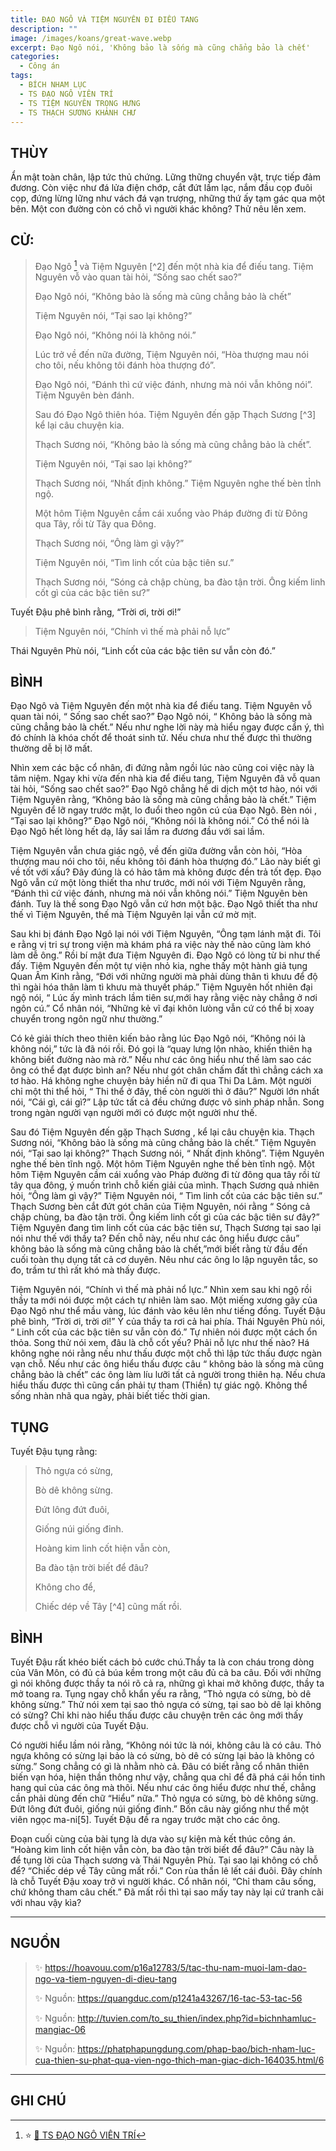 ```yaml
---
title: ĐẠO NGÔ VÀ TIỆM NGUYÊN ĐI ĐIẾU TANG
description: ""
image: /images/koans/great-wave.webp
excerpt: Đạo Ngô nói, 'Không bảo là sống mà cũng chẳng bảo là chết'
categories:
  - Công án
tags:
  - BÍCH NHAM LỤC
  - TS ĐẠO NGÔ VIÊN TRÍ
  - TS TIỆM NGUYÊN TRỌNG HƯNG
  - TS THẠCH SƯƠNG KHÁNH CHƯ
---
```


## THÙY

Ẩn mật toàn chân, lập tức thủ chứng. Lững thững chuyển vật, trực tiếp đảm đương. Còn việc như đá lửa điện chớp, cắt đứt lầm lạc, nắm đầu cọp đuôi cọp, đứng lừng lững như vách đá vạn trượng, những thứ ấy tạm gác qua một bên. Một con đường còn có chỗ vì người khác không? Thử nêu lên xem.

## CỬ:

> Đạo Ngô [^1] và Tiệm Nguyên [^2] đến một nhà kia để điếu tang.
> Tiệm Nguyên vỗ vào quan tài hỏi, “Sống sao chết sao?”
>
> Đạo Ngô nói, “Không bảo là sống mà cũng chẳng bảo là chết”
>
> Tiệm Nguyên nói, “Tại sao lại không?”
>
> Đạo Ngô nói, “Không nói là không nói.”
>
> Lúc trở về đến nữa đường, Tiệm Nguyên nói, “Hòa thượng mau nói cho tôi, nếu không tôi đánh hòa thượng đó”.
>
> Đạo Ngô nói, “Đánh thì cứ việc đánh, nhưng mà nói vẫn không nói”. Tiệm Nguyên bèn đánh.
>
> Sau đó Đạo Ngô thiên hóa. Tiệm Nguyên đến gặp Thạch Sương [^3] kể lại câu chuyện kia.
>
> Thạch Sương nói, “Không bảo là sống mà cũng chẳng bảo là chết”.
>
> Tiệm Nguyên nói, “Tại sao lại không?”
>
> Thạch Sương nói, “Nhất định không.” Tiệm Nguyên nghe thế bèn tỈnh ngộ.
>
> Một hôm Tiệm Nguyên cầm cái xuổng vào Pháp đường đi từ Đông qua Tây, rồi từ Tây qua Đông.
>
> Thạch Sương nói, “Ông làm gì vậy?”
>
> Tiệm Nguyên nói, “Tìm linh cốt của bậc tiên sư.”
>
> Thạch Sương nói, “Sóng cả chập chùng, ba đào tận trời. Ông kiếm linh cốt gì của các bậc tiên sư?”

Tuyết Đậu phê bình rằng, “Trời ơi, trời ơi!”

> Tiệm Nguyên nói, “Chính vì thế mà phải nỗ lực”

Thái Nguyên Phù nói, “Linh cốt của các bậc tiên sư vẫn còn đó.”

## BÌNH

Đạo Ngô và Tiệm Nguyên đến một nhà kia để điếu tang. Tiệm Nguyên vỗ quan tài nói, “ Sống sao chết sao?” Đạo Ngô nói, “ Không bảo là sống mà cũng chẳng bảo là chết.” Nếu như nghe lời này mà hiểu ngay được cẩn ý, thì đó chính là khóa chốt để thoát sinh tử. Nếu chưa như thế được thì thường thường dễ bị lỡ mất.

Nhìn xem các bậc cổ nhân, đi đứng nằm ngồi lúc nào cũng coi việc này là tâm niệm. Ngay khi vừa đến nhà kia để điếu tang, Tiệm Nguyên đã vỗ quan tài hỏi, “Sống sao chết sao?” Đạo Ngô chẳng hề di dịch một tơ hào, nói với Tiệm Nguyên rằng, “Không bảo là sống mà cũng chẳng bảo là chết.” Tiệm Nguyên để lỡ ngay trước mặt, lo đuổi theo ngôn cú của Đạo Ngô. Bèn nói , “Tại sao lại không?” Đạo Ngô nói, “Không nói là không nói.” Có thể nói là Đạo Ngô hết lòng hết dạ, lấy sai lầm ra đương đầu với sai lầm.

Tiệm Nguyên vẫn chưa giác ngộ, về đến giữa đường vẫn còn hỏi, “Hòa thượng mau nói cho tôi, nếu không tôi đánh hòa thượng đó.” Lão này biết gì về tốt với xấu? Đây đúng là có hảo tâm mà không được đền trả tốt đẹp. Đạo Ngô vẫn cứ một lòng thiết tha như trước, mới nói với Tiệm Nguyên rằng, “Đánh thì cứ việc đánh, nhưng mà nói vẫn không nói.” Tiệm Nguyên bèn đánh. Tuy là thế song Đạo Ngô vẫn cứ hơn một bậc. Đạo Ngô thiết tha như thế vì Tiệm Nguyên, thế mà Tiệm Nguyên lại vẫn cứ mờ mịt.

Sau khi bị đánh Đạo Ngô lại nói với Tiệm Nguyên, “Ông tạm lánh mặt đi. Tôi e rằng vị tri sự trong viện mà khám phá ra việc này thế nào cũng làm khó làm dễ ông.” Rồi bí mật đưa Tiệm Nguyên đi. Đạo Ngô có lòng từ bi như thế đấy. Tiệm Nguyên đến một tự viện nhỏ kia, nghe thấy một hành giả tụng Quan Âm Kinh rằng, “Đới với những người mà phải dùng thân tì khưu để độ thì ngài hóa thân làm tì khưu mà thuyết pháp.” Tiệm Nguyên hốt nhiên đại ngộ nói, “ Lúc ấy mình trách lầm tiên sư,mới hay rằng việc này chẳng ở nơi ngôn cú.” Cổ nhân nói, “Những kẻ vĩ đại khôn lưòng vẫn cứ có thể bị xoay chuyển trong ngôn ngữ như thường.”

Có kẻ giải thích theo thiên kiến bảo rằng lúc Đạo Ngô nói, “Không nói là không nói,” tức là đã nói rồi. Đó gọi là “quay lưng lộn nhào, khiến thiên hạ không biết đường nào mà rờ.” Nếu như các ông hiểu như thế làm sao các ông có thể đạt được bình an? Nếu như gót chân chấm đất thì chẳng cách xa tơ hào. Há không nghe chuyện bảy hiền nữ đi qua Thi Da Lâm. Một người chỉ một thi thể hỏi, “ Thi thể ở đây, thế còn người thì ở đâu?” Người lớn nhất nói, “Cái gì, cái gì?” Lập tức tất cả đều chứng được vô sinh pháp nhẫn. Song trong ngàn người vạn người mới có được một người như thế.

Sau đó Tiệm Nguyên đến gặp Thạch Sương , kể lại câu chuyện kia. Thạch Sương nói, “Không bảo là sống mà cũng chẳng bảo là chết.” Tiệm Nguyên nói, “Tại sao lại không?” Thạch Sương nói, “ Nhất định không”. Tiệm Nguyên nghe thế bèn tĩnh ngộ. Một hôm Tiệm Nguyên nghe thế bèn tĩnh ngộ. Một hôm Tiệm Nguyên cầm cái xuổng vào Pháp đường đi từ đông qua tây rồi từ tây qua đông, ý muốn trình chỗ kiến giải của mình. Thạch Sương quả nhiên hỏi, “Ông làm gì vậy?” Tiệm Nguyên nói, “ Tìm linh cốt của các bậc tiên sư.” Thạch Sương bèn cắt đứt gót chân của Tiệm Nguyên, nói rằng “ Sóng cả chập chùng, ba đào tận trời. Ông kiếm linh cốt gì của các bậc tiên sư đây?” Tiệm Nguyên đang tìm linh cốt của các bậc tiên sư, Thạch Sương tại sao lại nói như thế với thầy ta? Đến chỗ này, nếu như các ông hiểu được câu” không bảo là sống mà cũng chẳng bảo là chết,”mới biết rằng từ đầu đến cuối toàn thụ dụng tất cả cơ duyên. Nêu như các ông lo lập nguyên tắc, so đo, trầm tư thì rất khó mà thấy được.

Tiệm Nguyên nói, “Chính vì thế mà phải nổ lực.” Nhìn xem sau khi ngộ rồi thầy ta mới nói được một cách tự nhiên làm sao. Một miếng xương gãy của Đạo Ngô như thể mầu vàng, lúc đánh vào kêu lên như tiếng đồng. Tuyết Đậu phê bình, “Trời ơi, trời ơi!” Ý của thầy ta rơi cả hai phía. Thái Nguyên Phù nói, “ Linh cốt của các bậc tiên sư vẫn còn đó.” Tự nhiên nói được một cách ổn thỏa. Song thử nói xem, đâu là chỗ cốt yếu? Phải nỗ lực như thế nào? Há không nghe nói rằng nếu như thấu được một chỗ thì lập tức thấu được ngàn vạn chỗ. Nếu như các ông hiểu thấu được câu “ không bảo là sống mà cũng chẳng bảo là chết” các ông làm líu lưỡi tất cả người trong thiên hạ. Nếu chưa hiểu thấu được thì cũng cần phải tự tham (Thiền) tự giác ngộ. Không thể sống nhàn nhã qua ngày, phải biết tiếc thời gian.

## TỤNG

Tuyết Đậu tụng rằng:

> Thỏ ngựa có sừng,
>
> Bò dê không sừng.
>
> Đứt lông đứt đuôi,
>
> Giống núi giống đỉnh.
>
> Hoàng kim linh cốt hiện vẫn còn,
>
> Ba đào tận trời biết để đâu?
>
> Không cho để,
>
> Chiếc dép về Tây [^4] cũng mất rồi.

## BÌNH

Tuyết Đậu rất khéo biết cách bỏ cước chú.Thầy ta là con cháu trong dòng của Vân Môn, có đủ cả búa kềm trong một câu đủ cả ba câu. Đối với những gì nói không được thầy ta nói rõ cả ra, những gì khai mở không được, thầy ta mở toang ra. Tụng ngay chỗ khẩn yếu ra rằng, “Thỏ ngựa có sừng, bò dê không sừng.” Thử nói xem tại sao thỏ ngựa có sừng, tại sao bò dê lại không có sừng? Chỉ khi nào hiểu thấu được câu chuyện trên các ông mới thấy được chỗ vì người của Tuyết Đậu.

Có người hiểu lầm nói rằng, “Không nói tức là nói, không câu là có câu. Thỏ ngựa không có sừng lại bảo là có sừng, bò dê có sừng lại bảo là không có sừng.” Song chẳng có gì là nhằm nhò cả. Đâu có biết rằng cổ nhân thiên biến vạn hóa, hiện thần thông như vậy, chẳng qua chỉ để đã phá cái hồn tinh hang quỉ của các ông mà thôi. Nếu như các ông hiểu được như thế, chẳng cần phải dùng đến chữ “Hiểu” nữa.” Thỏ ngựa có sừng, bò dê không sừng. Đứt lông đứt đuôi, giống núi giống đỉnh.” Bốn câu này giống như thể một viên ngọc ma-ni[5]. Tuyết Đậu đề ra ngay trước mặt cho các ông.

Đoạn cuối cùng của bài tụng là dựa vào sự kiện mà kết thúc công án. “Hoàng kim linh cốt hiện vẫn còn, ba đào tận trời biết để đâu?” Câu này là để tụng lời của Thạch sương và Thái Nguyên Phù. Tại sao lại không có chỗ để? “Chiếc dép về Tây cũng mất rồi.” Con rùa thần lê lết cái đuôi. Đây chính là chỗ Tuyết Đậu xoay trở vì người khác. Cổ nhân nói, “Chỉ tham câu sống, chứ không tham câu chết.” Đã mất rồi thì tại sao mấy tay này lại cứ tranh cãi với nhau vậy kìa?

<hr class="blog-rule" />

## NGUỒN

> ✨ https://hoavouu.com/p16a12783/5/tac-thu-nam-muoi-lam-dao-ngo-va-tiem-nguyen-di-dieu-tang
>
> ✨ Nguồn: https://quangduc.com/p1241a43267/16-tac-53-tac-56
>
> ✨ Nguồn: http://tuvien.com/to_su_thien/index.php?id=bichnhamluc-mangiac-06
>
> ✨ Nguồn: https://phatphapungdung.com/phap-bao/bich-nham-luc-cua-thien-su-phat-qua-vien-ngo-thich-man-giac-dich-164035.html/6

<hr class="blog-rule" />

## GHI CHÚ

[^1]: ⭐️ <a href="http://thuongchieu.net/index.php/phapthoai/suphu/4789-tsdaongo2/" target="_blank">🔗 TS ĐẠO NGÔ VIÊN TRÍ</a>

[^1]: ⭐️ <a href="/masters/ts-tiem-nguyen-trong-hung/" target="_blank">🔗 TS TIỆM NGUYÊN TRỌNG HƯNG</a>

[^1]: ⭐️ <a href="/masters/Shishuang-Qingzhu" target="_blank">🔗 TS THẠCH SƯƠNG KHÁNH CHƯ</a>
